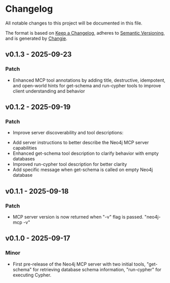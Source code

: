 # Changelog
All notable changes to this project will be documented in this file.

The format is based on [Keep a Changelog](https://keepachangelog.com/en/1.0.0/),
adheres to [Semantic Versioning](https://semver.org/spec/v2.0.0.html),
and is generated by [Changie](https://github.com/miniscruff/changie).


## v0.1.3 - 2025-09-23
### Patch
* Enhanced MCP tool annotations by adding title, destructive, idempotent, and open-world hints for get-schema and run-cypher tools to improve client understanding and behavior

## v0.1.2 - 2025-09-19
### Patch
* Improve server discoverability and tool descriptions:
- Add server instructions to better describe the Neo4j MCP server capabilities
- Enhanced get-schema tool description to clarify behavior with empty databases
- Improved run-cypher tool description for better clarity
- Add specific message when get-schema is called on empty Neo4j database


## v0.1.1 - 2025-09-18
### Patch
* MCP server version is now returned when "-v" flag is passed. "neo4j-mcp -v"

## v0.1.0 - 2025-09-17
### Minor
* First pre-release of the Neo4j MCP server with two initial tools, "get-schema" for retrieving database schema information, "run-cypher" for executing Cypher.
